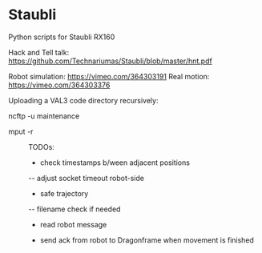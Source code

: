 # Staubli
Python scripts for Staubli RX160

Hack and Tell talk: https://github.com/Technariumas/Staubli/blob/master/hnt.pdf

Robot simulation: https://vimeo.com/364303191
Real motion: https://vimeo.com/364303376

Uploading a VAL3 code directory recursively: 


ncftp -u maintenance <IP>
  
  
mput -r <dir>  

TODOs:
+ check timestamps b/ween adjacent positions

-- adjust socket timeout robot-side

+ safe trajectory 

-- filename check if needed

+ read robot message

+ send ack from robot to Dragonframe when movement is finished
